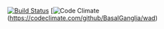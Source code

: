 [![Build Status](https://travis-ci.org/BasalGanglia/wad.png)](https://travis-ci.org/BasalGanglia/wad)
[![Code Climate](https://codeclimate.com/github/BasalGanglia/wad.png)(https://codeclimate.com/github/BasalGanglia/wad)


